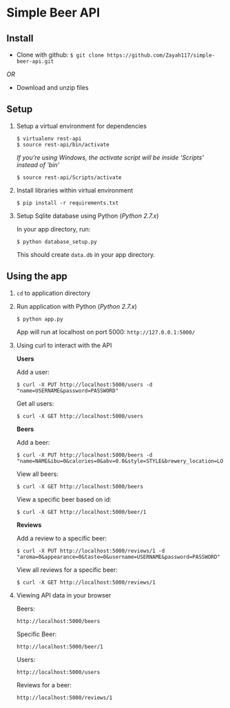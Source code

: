 # Simple Beer API

## Install
- Clone with github: `$ git clone https://github.com/Zayah117/simple-beer-api.git`

*OR*

- Download and unzip files

## Setup
1. Setup a virtual environment for dependencies
	
	```
	$ virtualenv rest-api
	$ source rest-api/bin/activate
	```
	
	*If you're using Windows, the activate script will be inside 'Scripts' instead of 'bin'*
	```
	$ source rest-api/Scripts/activate
	```

2. Install libraries within virtual environment
	
	```
	$ pip install -r requirements.txt
	```

3. Setup Sqlite database using Python (*Python 2.7.x*)
	
	In your app directory, run:
	```
	$ python database_setup.py
	```

	This should create `data.db` in your app directory.

## Using the app
1. `cd` to application directory

2. Run application with Python (*Python 2.7.x*)
	
	```
	$ python app.py
	```
	App will run at localhost on port 5000: `http://127.0.0.1:5000/`

3. Using curl to interact with the API
	
	**Users**

	Add a user: 
	```
	$ curl -X PUT http://localhost:5000/users -d "name=USERNAME&password=PASSWORD"
	```
	Get all users:
	```
	$ curl -X GET http://localhost:5000/users
	```

	**Beers**

	Add a beer:
	```
	$ curl -X PUT http://localhost:5000/beers -d "name=NAME&ibu=0&calories=0&abv=0.0&style=STYLE&brewery_location=LOCATION&username=USERNAME&password=PASSWORD"
	```
	View all beers:
	```
	$ curl -X GET http://localhost:5000/beers
	```
	View a specific beer based on id:
	```
	$ curl -X GET http://localhost:5000/beer/1
	```

	**Reviews**

	Add a review to a specific beer:
	```
	$ curl -X PUT http://localhost:5000/reviews/1 -d "aroma=0&appearance=0&taste=0&username=USERNAME&password=PASSWORD"
	```
	View all reviews for a specific beer:
	```
	$ curl -X GET http://localhost:5000/reviews/1
	```

4. Viewing API data in your browser
	
	Beers:

	`http://localhost:5000/beers`
	
	Specific Beer:
	
	`http://localhost:5000/beer/1`
	
	Users:
	
	`http://localhost:5000/users`
	
	Reviews for a beer:
	
	`http://localhost:5000/reviews/1`
